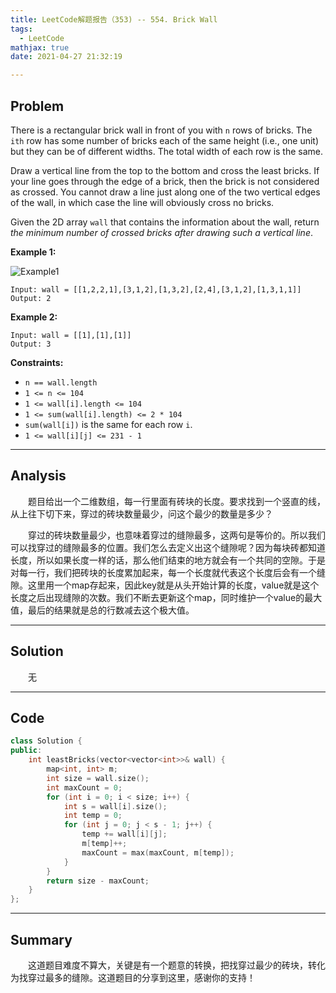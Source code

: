 ```yaml
---
title: LeetCode解题报告（353) -- 554. Brick Wall
tags:
  - LeetCode
mathjax: true
date: 2021-04-27 21:32:19

---
```


## Problem

There is a rectangular brick wall in front of you with `n` rows of bricks. The `ith` row has some number of bricks each of the same height (i.e., one unit) but they can be of different widths. The total width of each row is the same.

Draw a vertical line from the top to the bottom and cross the least bricks. If your line goes through the edge of a brick, then the brick is not considered as crossed. You cannot draw a line just along one of the two vertical edges of the wall, in which case the line will obviously cross no bricks.

Given the 2D array `wall` that contains the information about the wall, return *the minimum number of crossed bricks after drawing such a vertical line*.

<!-- more -->

**Example 1:**

![Example1](https://assets.leetcode.com/uploads/2021/04/24/cutwall-grid.jpg)

```
Input: wall = [[1,2,2,1],[3,1,2],[1,3,2],[2,4],[3,1,2],[1,3,1,1]]
Output: 2
```

**Example 2:**

```
Input: wall = [[1],[1],[1]]
Output: 3
```

**Constraints:**

- `n == wall.length`
- `1 <= n <= 104`
- `1 <= wall[i].length <= 104`
- `1 <= sum(wall[i].length) <= 2 * 104`
- `sum(wall[i])` is the same for each row `i`.
- `1 <= wall[i][j] <= 231 - 1`

------

## Analysis

&emsp;&emsp;题目给出一个二维数组，每一行里面有砖块的长度。要求找到一个竖直的线，从上往下切下来，穿过的砖块数量最少，问这个最少的数量是多少？

&emsp;&emsp;穿过的砖块数量最少，也意味着穿过的缝隙最多，这两句是等价的。所以我们可以找穿过的缝隙最多的位置。我们怎么去定义出这个缝隙呢？因为每块砖都知道长度，所以如果长度一样的话，那么他们结束的地方就会有一个共同的空隙。于是对每一行，我们把砖块的长度累加起来，每一个长度就代表这个长度后会有一个缝隙。这里用一个map存起来，因此key就是从头开始计算的长度，value就是这个长度之后出现缝隙的次数。我们不断去更新这个map，同时维护一个value的最大值，最后的结果就是总的行数减去这个极大值。

------

## Solution

&emsp;&emsp;无

------

## Code

```c++
class Solution {
public:
    int leastBricks(vector<vector<int>>& wall) {
        map<int, int> m;
        int size = wall.size();
        int maxCount = 0;
        for (int i = 0; i < size; i++) {
            int s = wall[i].size();
            int temp = 0;
            for (int j = 0; j < s - 1; j++) {
                temp += wall[i][j];
                m[temp]++;
                maxCount = max(maxCount, m[temp]);
            }
        }
        return size - maxCount;
    }
};
```

------

## Summary

&emsp;&emsp;这道题目难度不算大，关键是有一个题意的转换，把找穿过最少的砖块，转化为找穿过最多的缝隙。这道题目的分享到这里，感谢你的支持！
